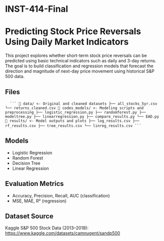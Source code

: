 # INST-414-Final
# Predicting Stock Price Reversals Using Daily Market Indicators

This project explores whether short-term stock price reversals can be predicted using basic technical indicators such as daily and 3-day returns. The goal is to build classification and regression models that forecast the direction and magnitude of next-day price movement using historical S&P 500 data.

## Files
<pre> <code> ``` 📁 data/ <- Original and cleaned datasets ├── all_stocks_5yr.csv └── returns_cleaned.csv 📁 codes_models/ <- Modeling scripts and preprocessing ├── logistic_regression.py ├── randomforest.py ├── modeltree.py ├── linearregression.py ├── compare_results.py └── EAD.py 📁 results/ <- Model outputs and plots ├── log_results.csv ├── rf_results.csv ├── tree_results.csv └── linreg_results.csv ``` </code> </pre>

## Models
- Logistic Regression  
- Random Forest  
- Decision Tree  
- Linear Regression

## Evaluation Metrics
- Accuracy, Precision, Recall, AUC (classification)  
- MSE, MAE, R² (regression)

## Dataset Source
Kaggle S&P 500 Stock Data (2013–2018):  
https://www.kaggle.com/datasets/camnugent/sandp500

